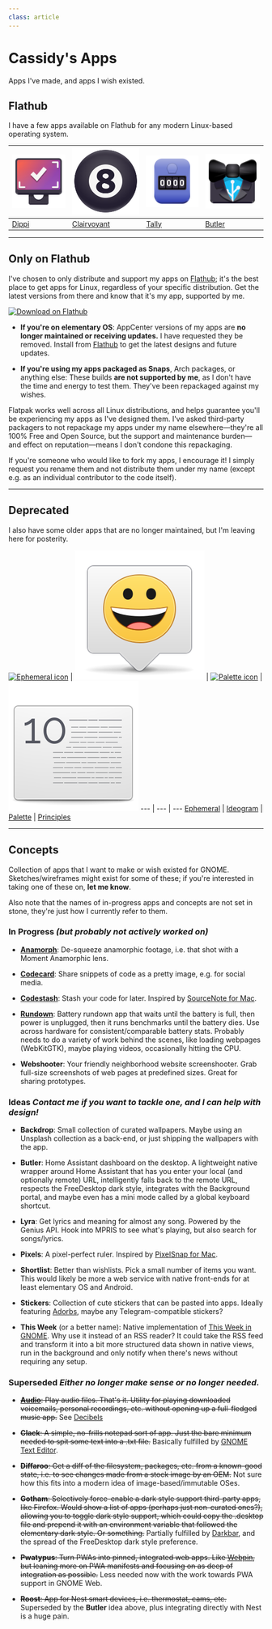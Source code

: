 ```yaml
---
class: article
---
```


# Cassidy's Apps

Apps I've made, and apps I wish existed.

## Flathub

I have a few apps available on Flathub for any modern Linux-based operating system.

[![Dippi icon](https://raw.githubusercontent.com/cassidyjames/dippi/main/data/icons/com.github.cassidyjames.dippi.svg)][dippi] | [![Clairvoyant icon](https://raw.githubusercontent.com/cassidyjames/clairvoyant/main/data/icons/com.github.cassidyjames.clairvoyant.svg)][clairvoyant] | [![Tally icon](https://raw.githubusercontent.com/cassidyjames/tally/main/data/icons/tally.svg)][tally] | [![Butler icon](https://raw.githubusercontent.com/cassidyjames/butler/main/data/icons/app.svg)][butler]
--- | --- | --- | ---
[Dippi] | [Clairvoyant] | [Tally] | [Butler]

[dippi]: https://flathub.org/apps/details/com.github.cassidyjames.dippi
[clairvoyant]: https://flathub.org/apps/details/com.github.cassidyjames.clairvoyant
[tally]: https://flathub.org/apps/details/com.cassidyjames.plausible
[butler]: https://flathub.org/apps/details/com.cassidyjames.butler

---

## Only on Flathub

I've chosen to only distribute and support my apps on [Flathub]; it's the best place to get apps for Linux, regardless of your specific distribution. Get the latest versions from there and know that it's my app, supported by me.

[![Download on Flathub](https://flathub.org/assets/badges/flathub-badge-en.svg)][Flathub]

- **If you're on elementary OS**: AppCenter versions of my apps are **no longer maintained or receiving updates.** I have requested they be removed. Install from [Flathub] to get the latest designs and future updates.

- **If you're using my apps packaged as Snaps**, Arch packages, or anything else: These builds **are not supported by me**, as I don't have the time and energy to test them. They've been repackaged against my wishes.

Flatpak works well across all Linux distributions, and helps guarantee you'll be experiencing my apps as I've designed them. I've asked third-party packagers to not repackage my apps under my name elsewhere—they're all 100% Free and Open Source, but the support and maintenance burden—and effect on reputation—means I don't condone this repackaging.

If you're someone who would like to fork my apps, I encourage it! I simply request you rename them and not distribute them under my name (except e.g. as an individual contributor to the code itself).

[flathub]: https://flathub.org/apps/search?q=cassidyjames

---

## Deprecated

I also have some older apps that are no longer maintained, but I'm leaving here for posterity.

[![Ephemeral icon](https://github.com/cassidyjames/ephemeral/raw/main/data/icons/128.svg)](https://appcenter.elementary.io/com.github.cassidyjames.ephemeral) | [![Ideogram icon](https://github.com/cassidyjames/ideogram/raw/main/data/icons/128.svg)](https://appcenter.elementary.io/com.github.cassidyjames.ideogram) | [![Palette icon](https://github.com/cassidyjames/palette/raw/main/data/icons/128.svg)](https://appcenter.elementary.io/com.github.cassidyjames.palette) | [![Principles icon](https://github.com/cassidyjames/principles/raw/main/data/icons/128.svg)](https://appcenter.elementary.io/com.github.cassidyjames.principles)
--- | --- | ---
[Ephemeral](https://appcenter.elementary.io/com.github.cassidyjames.ephemeral) | [Ideogram](https://appcenter.elementary.io/com.github.cassidyjames.ideogram) | [Palette](https://appcenter.elementary.io/com.github.cassidyjames.palette) | [Principles](https://appcenter.elementary.io/com.github.cassidyjames.principles)

---

## Concepts

Collection of apps that I want to make or wish existed for GNOME. Sketches/wireframes might exist for some of these; if you're interested in taking one of these on, **let me know**.

Also note that the names of in-progress apps and concepts are not set in stone, they're just how I currently refer to them.

### In Progress _(but probably not actively worked on)_

- [**Anamorph**](https://github.com/cassidyjames/anamorph): De-squeeze anamorphic footage, i.e. that shot with a Moment Anamorphic lens.

- [**Codecard**](https://github.com/DevAlien/codecard): Share snippets of code as a pretty image, e.g. for social media.

- [**Codestash**](https://github.com/cassidyjames/codestash): Stash your code for later. Inspired by [SourceNote for Mac](https://www.sourcenoteapp.com/).

- [**Rundown**](https://github.com/cassidyjames/rundown): Battery rundown app that waits until the battery is full, then power is unplugged, then it runs benchmarks until the battery dies. Use across hardware for consistent/comparable battery stats. Probably needs to do a variety of work behind the scenes, like loading webpages (WebKitGTK), maybe playing videos, occasionally hitting the CPU.

- **Webshooter**: Your friendly neighborhood website screenshooter. Grab full-size screenshots of web pages at predefined sizes. Great for sharing prototypes.

### Ideas _Contact me if you want to tackle one, and I can help with design!_

- **Backdrop**: Small collection of curated wallpapers. Maybe using an Unsplash collection as a back-end, or just shipping the wallpapers with the app.

- **Butler**: Home Assistant dashboard on the desktop. A lightweight native wrapper around Home Assistant that has you enter your local (and optionally remote) URL, intelligently falls back to the remote URL, respects the FreeDesktop dark style, integrates with the Background portal, and maybe even has a mini mode called by a global keyboard shortcut.

- **Lyra**: Get lyrics and meaning for almost any song. Powered by the Genius API. Hook into MPRIS to see what's playing, but also search for songs/lyrics.

- **Pixels**: A pixel-perfect ruler. Inspired by [PixelSnap for Mac](https://getpixelsnap.com/).

- **Shortlist**: Better than wishlists. Pick a small number of items you want. This would likely be more a web service with native front-ends for at least elementary OS and Android.

- **Stickers**: Collection of cute stickers that can be pasted into apps. Ideally featuring [Adorbs](https://samuelhewitt.com/adorbs), maybe any Telegram-compatible stickers?

- **This Week** (or a better name): Native implementation of [This Week in GNOME](https://thisweek.gnome.org/). Why use it instead of an RSS reader? It could take the RSS feed and transform it into a bit more structured data shown in native views, run in the background and only notify when there's news without requiring any setup.

### Superseded _Either no longer make sense or no longer needed._

- ~~[**Audio**](https://github.com/cassidyjames/audio): Play audio files. That's it. Utility for playing downloaded voicemails, personal recordings, etc. without opening up a full-fledged music app.~~ See [Decibels](https://flathub.org/apps/com.vixalien.decibels)

- ~~**Clack**: A simple, no-frills notepad sort of app. Just the bare minimum needed to spit some text into a .txt file.~~ Basically fulfilled by [GNOME Text Editor](https://flathub.org/apps/details/org.gnome.TextEditor).

- ~~**Diffaroo**: Get a diff of the filesystem, packages, etc. from a known-good state, i.e. to see changes made from a stock image by an OEM.~~ Not sure how this fits into a modern idea of image-based/immutable OSes.

- ~~**Gotham**: Selectively force-enable a dark style support third-party apps, like Firefox. Would show a list of apps (perhaps just non-curated ones?), allowing you to toggle dark style support, which could copy the .desktop file and prepend it with an environment variable that followed the elementary dark style. Or something.~~ Partially fulfilled by [Darkbar](https://flathub.org/apps/details/com.github.bluesabre.darkbar), and the spread of the FreeDesktop dark style preference.

- ~~**Pwatypus**: Turn PWAs into pinned, integrated web apps. Like [Webpin](https://github.com/artemanufrij/webpin), but leaning more on PWA manifests and focusing on as deep of integration as possible.~~ Less needed now with the work towards PWA support in GNOME Web.

- ~~**Roost**: App for Nest smart devices, i.e. thermostat, cams, etc.~~ Superseded by the **Butler** idea above, plus integrating directly with Nest is a huge pain.
